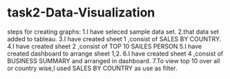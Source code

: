# task2-Data-Visualization
steps for creating graphs:
1.I have seleced sample data set.
2.that data set added to tableau.
3.I have created sheet 1 ,consist of SALES BY COUNTRY.
4.I have created sheet 2 ,consist of TOP 10 SAILES PERSON
5.I have created dashboard to arrange sheet 1,2.
6.I have created sheet 4 ,consist of BUSINESS SUMMARY and arranged in dashboard.
7.To view top 10 over all or country wise,I used  SALES BY COUNTRY as use as filter.

